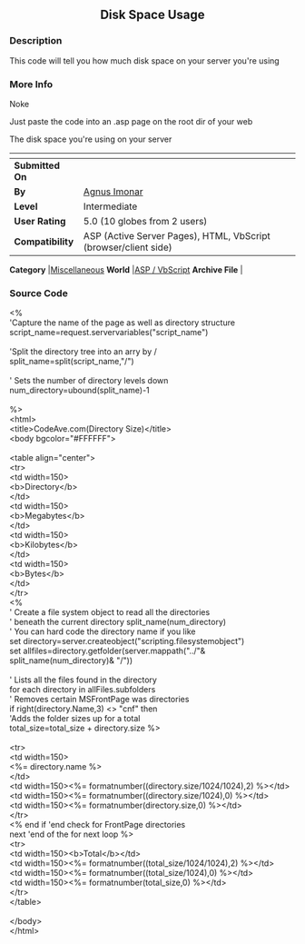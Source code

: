 ﻿<div align="center">

## Disk Space Usage


</div>

### Description

This code will tell you how much disk space on your server you're using
 
### More Info
 
Noke

Just paste the code into an .asp page on the root dir of your web

The disk space you're using on your server


<span>             |<span>
---                |---
**Submitted On**   |
**By**             |[Agnus Imonar](https://github.com/Planet-Source-Code/PSCIndex/blob/master/ByAuthor/agnus-imonar.md)
**Level**          |Intermediate
**User Rating**    |5.0 (10 globes from 2 users)
**Compatibility**  |ASP \(Active Server Pages\), HTML, VbScript \(browser/client side\)

**Category**       |[Miscellaneous](https://github.com/Planet-Source-Code/PSCIndex/blob/master/ByCategory/miscellaneous__4-1.md)
**World**          |[ASP / VbScript](https://github.com/Planet-Source-Code/PSCIndex/blob/master/ByWorld/asp-vbscript.md)
**Archive File**   |[](https://github.com/Planet-Source-Code/agnus-imonar-disk-space-usage__4-6254/archive/master.zip)





### Source Code

<HTML>
<HEAD>
<META http-equiv="Content-Type" content="text/html; charset=windows-1252">
<META name="GENERATOR" content="Microsoft FrontPage 4.0">
<META name="ProgId" content="FrontPage.Editor.Document">
<TITLE>New Page 1</TITLE>
</HEAD>
<BODY>
<P>&lt;%<BR>
'Capture the name of the page as well as directory structure&nbsp;<BR>
script_name=request.servervariables("script_name")<BR>
<BR>
'Split the directory tree into an arry by /<BR>
split_name=split(script_name,"/")<BR>
<BR>
' Sets the number of directory levels down<BR>
num_directory=ubound(split_name)-1<BR>
<BR>
%><BR>
&lt;html><BR>
&lt;title>CodeAve.com(Directory Size)&lt;/title><BR>
&lt;body bgcolor="#FFFFFF"><BR>
<BR>
&lt;table align="center"><BR>
&lt;tr><BR>
&lt;td width=150><BR>
&lt;b>Directory&lt;/b><BR>
&lt;/td><BR>
&lt;td width=150><BR>
&lt;b>Megabytes&lt;/b><BR>
&lt;/td><BR>
&lt;td width=150><BR>
&lt;b>Kilobytes&lt;/b><BR>
&lt;/td><BR>
&lt;td width=150><BR>
&lt;b>Bytes&lt;/b><BR>
&lt;/td><BR>
&lt;/tr><BR>
&lt;%<BR>
' Create a file system object to read all the directories<BR>
' beneath the current directory split_name(num_directory)<BR>
' You can hard code the directory name if you like<BR>
set directory=server.createobject("scripting.filesystemobject")<BR>
set allfiles=directory.getfolder(server.mappath("../"&amp; split_name(num_directory)&amp; "/"))<BR>
<BR>
' Lists all the files found in the directory<BR>
for each directory in allFiles.subfolders<BR>
' Removes certain MSFrontPage was directories&nbsp;<BR>
if right(directory.Name,3) &lt;> "cnf" then&nbsp;<BR>
'Adds the folder sizes up for a total<BR>
total_size=total_size + directory.size %><BR>
<BR>
&lt;tr><BR>
&lt;td width=150><BR>
&lt;%= directory.name %><BR>
&lt;/td><BR>
&lt;td width=150>&lt;%= formatnumber((directory.size/1024/1024),2) %>&lt;/td><BR>
&lt;td width=150>&lt;%= formatnumber((directory.size/1024),0) %>&lt;/td>&nbsp;<BR>
&lt;td width=150>&lt;%= formatnumber(directory.size,0) %>&lt;/td>&nbsp;<BR>
&lt;/tr><BR>
&lt;% end if 'end check for FrontPage directories&nbsp;<BR>
next 'end of the for next loop %><BR>
&lt;tr><BR>
&lt;td width=150>&lt;b>Total&lt;/b>&lt;/td><BR>
&lt;td width=150>&lt;%= formatnumber((total_size/1024/1024),2) %>&lt;/td><BR>
&lt;td width=150>&lt;%= formatnumber((total_size/1024),0) %>&lt;/td>&nbsp;<BR>
&lt;td width=150>&lt;%= formatnumber(total_size,0) %>&lt;/td>&nbsp;<BR>
&lt;/tr><BR>
&lt;/table><BR>
<BR>
&lt;/body><BR>
&lt;/html></P>
</BODY>
</HTML>

